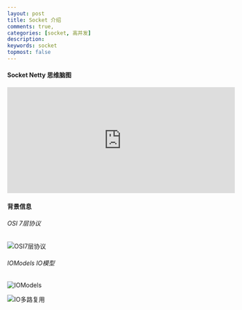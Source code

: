 ```yaml
---
layout: post
title: Socket 介绍
comments: true,
categories: [socket, 高并发]
description: 
keywords: socket
topmost: false
---
```


#### Socket Netty 思维脑图
<iframe id="embed_dom" name="embed_dom" frameborder="0" style="display:block;width:525px; height:245px;" src="https://www.processon.com/embed/61d9967ae0b34d1be7e3bb31"></iframe>

#### 背景信息
###### OSI 7层协议
![OSI7层协议](/images/posts/socket/ios7.png)

###### IOModels IO模型
![IOModels](/images/posts/socket/IOModels.png)

![IO多路复用](/images/posts/socket/IO多路复用.png)






